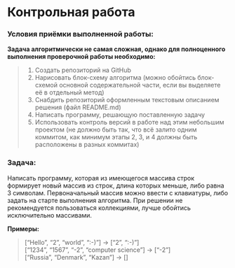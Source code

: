# Контрольная работа

### Условия приёмки выполненной работы:
**Задача алгоритмически не самая сложная, однако для полноценного выполнения проверочной работы необходимо:**
> 1. Создать репозиторий на GitHub
> 2. Нарисовать блок-схему алгоритма (можно обойтись блок-схемой основной содержательной части, если вы выделяете её в отдельный метод)
> 3. Снабдить репозиторий оформленным текстовым описанием решения (файл README.md)
> 4. Написать программу, решающую поставленную задачу
> 5. Использовать контроль версий в работе над этим небольшим проектом (не должно быть так, что всё залито одним коммитом, как минимум этапы 2, 3, и 4 должны быть расположены в разных коммитах)


### Задача:

Написать программу, которая из имеющегося массива строк формирует новый массив из строк, длина которых меньше, либо равна 3 символам. Первоначальный массив можно ввести с клавиатуры, либо задать на старте выполнения алгоритма. При решении не рекомендуется пользоваться коллекциями, лучше обойтись исключительно массивами.

**Примеры:**<br>
>[“Hello”, “2”, “world”, “:-)”] → [“2”, “:-)”]<br>
>[“1234”, “1567”, “-2”, “computer science”] → [“-2”]<br>
>[“Russia”, “Denmark”, “Kazan”] → []<br>
